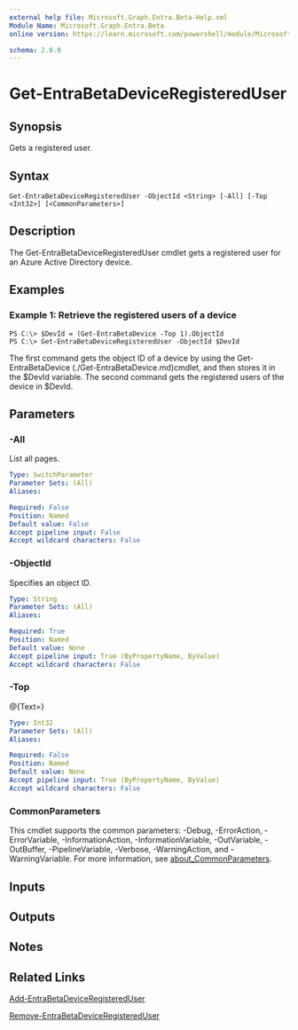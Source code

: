 ```yaml
---
external help file: Microsoft.Graph.Entra.Beta-Help.xml
Module Name: Microsoft.Graph.Entra.Beta
online version: https://learn.microsoft.com/powershell/module/Microsoft.Graph.Entra.Beta/Get-EntraBetaDeviceRegisteredUser

schema: 2.0.0
---
```


# Get-EntraBetaDeviceRegisteredUser

## Synopsis
Gets a registered user.

## Syntax

```
Get-EntraBetaDeviceRegisteredUser -ObjectId <String> [-All] [-Top <Int32>] [<CommonParameters>]
```

## Description
The Get-EntraBetaDeviceRegisteredUser cmdlet gets a registered user for an Azure Active Directory device.

## Examples

### Example 1: Retrieve the registered users of a device
```
PS C:\> $DevId = (Get-EntraBetaDevice -Top 1).ObjectId
PS C:\> Get-EntraBetaDeviceRegisteredUser -ObjectId $DevId
```

The first command gets the object ID of a device by using the Get-EntraBetaDevice (./Get-EntraBetaDevice.md)cmdlet, and then stores it in the $DevId variable.
The second command gets the registered users of the device in $DevId.

## Parameters

### -All
List all pages.

```yaml
Type: SwitchParameter
Parameter Sets: (All)
Aliases:

Required: False
Position: Named
Default value: False
Accept pipeline input: False
Accept wildcard characters: False
```

### -ObjectId
Specifies an object ID.

```yaml
Type: String
Parameter Sets: (All)
Aliases:

Required: True
Position: Named
Default value: None
Accept pipeline input: True (ByPropertyName, ByValue)
Accept wildcard characters: False
```

### -Top
@{Text=}

```yaml
Type: Int32
Parameter Sets: (All)
Aliases:

Required: False
Position: Named
Default value: None
Accept pipeline input: True (ByPropertyName, ByValue)
Accept wildcard characters: False
```

### CommonParameters
This cmdlet supports the common parameters: -Debug, -ErrorAction, -ErrorVariable, -InformationAction, -InformationVariable, -OutVariable, -OutBuffer, -PipelineVariable, -Verbose, -WarningAction, and -WarningVariable. For more information, see [about_CommonParameters](https://go.microsoft.com/fwlink/?LinkID=113216).

## Inputs

## Outputs

## Notes

## Related Links

[Add-EntraBetaDeviceRegisteredUser]()

[Remove-EntraBetaDeviceRegisteredUser]()

